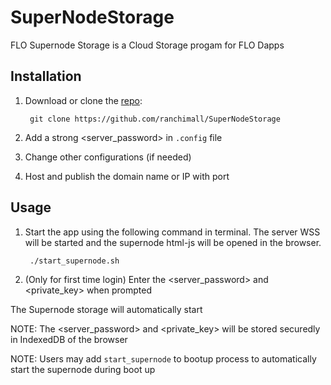 
# SuperNodeStorage
FLO Supernode Storage is a Cloud Storage progam for FLO Dapps

## Installation
1. Download or clone the [repo](https://github.com/ranchimall/SuperNodeStorage):

		git clone https://github.com/ranchimall/SuperNodeStorage
2. Add a strong <server_password>  in `.config` file
3. Change other configurations (if needed)
4. Host and publish the domain name or IP with port

## Usage
1. Start the app using the following command in terminal. The server WSS will be started and the supernode html-js will be opened in the browser.

		./start_supernode.sh
2.  (Only for first time login) Enter the <server_password> and <private_key> when prompted

The Supernode storage will automatically start

NOTE: The <server_password> and <private_key> will be stored securedly in IndexedDB of the browser

NOTE: Users may add `start_supernode` to bootup process to automatically start the supernode during boot up
